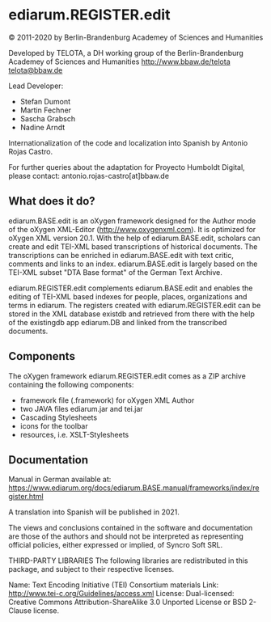 # ediarum.REGISTER.edit

© 2011-2020 by Berlin-Brandenburg Academey of Sciences and Humanities

Developed by TELOTA, a DH working group of the Berlin-Brandenburg Academey of Sciences and Humanities
http://www.bbaw.de/telota
telota@bbaw.de

Lead Developer:

* Stefan Dumont
* Martin Fechner
* Sascha Grabsch
* Nadine Arndt

Internationalization of the code and localization into Spanish by Antonio Rojas Castro. 

For further queries about the adaptation for Proyecto Humboldt Digital, please contact: antonio.rojas-castro[at]bbaw.de

## What does it do?

ediarum.BASE.edit is an oXygen framework designed for the Author mode of the oXygen XML-Editor (http://www.oxygenxml.com). It is optimized for oXygen XML version 20.1. With the help of ediarum.BASE.edit, scholars can create and edit TEI-XML based transcriptions of historical documents. The transcriptions can be enriched in ediarum.BASE.edit with text critic, comments and links to an index. ediarum.BASE.edit is largely based on the TEI-XML subset "DTA Base format" of the German Text Archive.

ediarum.REGISTER.edit complements ediarum.BASE.edit and enables the editing of TEI-XML based indexes for people, places, organizations and terms in ediarum. The registers created with ediarum.REGISTER.edit can be stored in the XML database existdb and retrieved from there with the help of the existingdb app ediarum.DB and linked from the transcribed documents. 

## Components

The oXygen framework ediarum.REGISTER.edit comes as a ZIP archive containing the following 
components: 

* framework file (.framework) for oXygen XML Author
* two JAVA files ediarum.jar and tei.jar
* Cascading Stylesheets
* icons for the toolbar
* resources, i.e. XSLT-Stylesheets

## Documentation

Manual in German available at: https://www.ediarum.org/docs/ediarum.BASE.manual/frameworks/index/register.html

A translation into Spanish will be published in 2021. 

The views and conclusions contained in the software and documentation are those of the
authors and should not be interpreted as representing official policies, either expressed
or implied, of Syncro Soft SRL.

THIRD-PARTY LIBRARIES
The following libraries are redistributed in this package, and subject to their respective licenses.

Name: Text Encoding Initiative (TEI) Consortium materials
Link: http://www.tei-c.org/Guidelines/access.xml
License: Dual-licensed: Creative Commons Attribution-ShareAlike 3.0 Unported License or BSD 2-Clause license.

